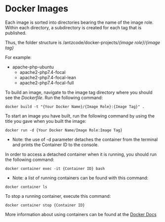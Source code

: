 # Docker Images

Each image is sorted into directories bearing the name of the image role. Within each directory, a subdirectory is created for each tag that is published.

Thus, the folder structure is /antzcode/docker-projects/*{image role}*/*{image tag}*

For example: 
- apache-php-ubuntu
  - apache2-php7.4-focal
  - apache2-php7.4-focal-lean
  - apache2-php7.4-focal-full

To build an image, navigate to the image tag directory where you should see the *Dockerfile*. Run the following command:

```
docker build -t "{Your Docker Name}/{Image Role}:{Image Tag}" .
```

To start an image you have built, run the following command by using the title you gave when you built the image:

```
docker run -d {Your Docker Name/Image Role:Image Tag}
```

* Note: the use of -d parameter detaches the container from the terminal and prints the Container ID to the console. 
 
In order to access a detached container when it is running, you should run the following command:

```
docker container exec -it {Container ID} bash
```

* Note: a list of running containers can be found with this command:

```
docker container ls
```

To stop a running container, execute this command:

```
docker container stop {Container ID}
```

More information about using containers can be found at the [Docker Docs](https://docs.docker.com/)
